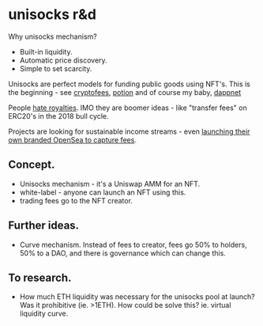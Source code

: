 unisocks r&d
============

Why unisocks mechanism?

 - Built-in liquidity.
 - Automatic price discovery.
 - Simple to set scarcity.

Unisocks are perfect models for funding public goods using NFT's. This is the beginning - see [cryptofees](https://twitter.com/dmihal/status/1577679080991883264), [potion](https://twitter.com/CryptoEsp/status/1579584243847827456) and of course my baby, [dappnet](https://twitter.com/liamzebedee/status/1578128222536970240)

People [hate royalties](https://blockworks.co/sudoswap-erupts-as-nft-traders-capitalize-on-royalty-free-sales/). IMO they are boomer ideas - like "transfer fees" on ERC20's in the 2018 bull cycle. 

Projects are looking for sustainable income streams - even [launching their own branded OpenSea to capture fees](https://twitter.com/cygaar_dev/status/1579175506510983168).

## Concept.

 * Unisocks mechanism - it's a Uniswap AMM for an NFT.
 * white-label - anyone can launch an NFT using this.
 * trading fees go to the NFT creator.

## Further ideas.

 * Curve mechanism. Instead of fees to creator, fees go 50% to holders, 50% to a DAO, and there is governance which can change this.

## To research.

 - How much ETH liquidity was necessary for the unisocks pool at launch? Was it prohibitive (ie. >1ETH). How could be solve this? ie. virtual liquidity curve.

